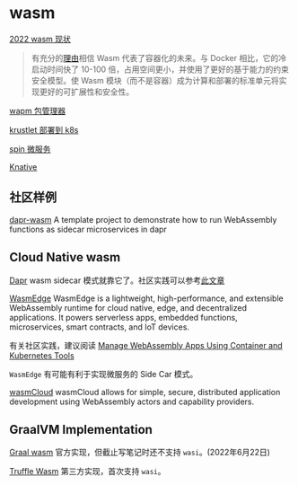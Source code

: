 # wasm

[2022 wasm 现状](https://harshal.sheth.io/2022/01/31/webassembly.html)

> 有充分的[理由](https://kubesphere.io/blogs/will-cloud-native-webassembly-replace-docker_/)相信 Wasm 代表了容器化的未来。与 Docker 相比，它的冷启动时间快了 10-100 倍，占用空间更小，并使用了更好的基于能力的约束安全模型。使 Wasm 模块（而不是容器）成为计算和部署的标准单元将实现更好的可扩展性和安全性。


[wapm 包管理器](https://wapm.io/)

[krustlet 部署到 k8s](https://krustlet.dev/)

[spin 微服务](https://github.com/fermyon/spin)

[Knative](https://knative.dev/)

## 社区样例

[dapr-wasm](https://github.com/second-state/dapr-wasm) A template project to demonstrate how to run WebAssembly functions as sidecar microservices in dapr

## Cloud Native wasm

[Dapr](https://dapr.io/) wasm sidecar 模式就靠它了。社区实践可以参考[此文章](https://www.secondstate.io/articles/dapr-wasmedge-webassembly/)

[WasmEdge](https://github.com/WasmEdge/WasmEdge) WasmEdge is a lightweight, high-performance, and extensible WebAssembly runtime for cloud native, edge, and decentralized applications. It powers serverless apps, embedded functions, microservices, smart contracts, and IoT devices.

有关社区实践，建议阅读 [Manage WebAssembly Apps Using Container and Kubernetes Tools](https://www.secondstate.io/articles/manage-webassembly-apps-in-wasmedge-using-docker-tools/)

`WasmEdge` 有可能有利于实现微服务的 Side Car 模式。

[wasmCloud](https://github.com/wasmCloud/wasmCloud) wasmCloud allows for simple, secure, distributed application development using WebAssembly actors and capability providers.

## GraalVM Implementation

[Graal wasm](https://www.graalvm.org/22.1/reference-manual/wasm/) 官方实现，但截止写笔记时还不支持 `wasi`。(2022年6月22日)

[Truffle Wasm](https://www.research.manchester.ac.uk/portal/files/160212054/salim_TruffleWasm_vee_2020_authorversion.pdf) 第三方实现，首次支持 `wasi`。